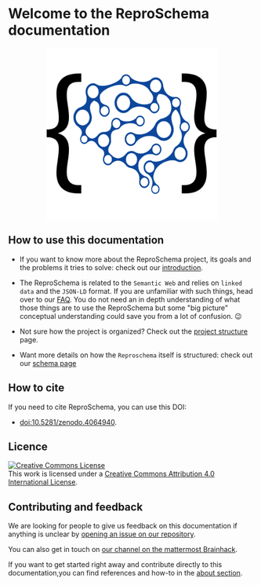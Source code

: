 # Welcome to the ReproSchema documentation

<img
src="./img/reproschema_logo.png"
alt="reposchema_logo"
style="width: 350px; height: auto; display: block; margin-left: auto;  margin-right: auto;"/>

## How to use this documentation

- If you want to know more about the ReproSchema project, its goals and the problems
it tries to solve: check out our [introduction](./01_introduction.md).

- The ReproSchema is related to the `Semantic Web` and relies on `linked data`
and the `JSON-LD` format. If you are unfamiliar with such things, head over to
our [FAQ](./98_FAQ.md). You do not need an in depth understanding of what those
things are to use the ReproSchema but some "big picture" conceptual understanding
could save you from a lot of confusion. 😉

- Not sure how the project is organized? Check out the [project structure](./20_project_structure)
page.

- Want more details on how the `Reproschema` itself is structured: check out our [schema page](./30_schema)

<!-- - If you want to use the schema to create your own questionnaire: check out our

- Looking for ways to contribute to the project: check out our -->

## How to cite

If you need to cite ReproSchema, you can use this DOI:

- [doi:10.5281/zenodo.4064940](https://doi.org/10.5281/zenodo.4064940).

## Licence

<a rel="license" href="http://creativecommons.org/licenses/by/4.0/"><img alt="Creative Commons License" style="border-width:0" src="https://i.creativecommons.org/l/by/4.0/88x31.png" /></a><br />This work is licensed under a <a rel="license" href="http://creativecommons.org/licenses/by/4.0/">Creative Commons Attribution 4.0 International License</a>.

## Contributing and feedback

We are looking for people to give us feedback on this documentation if anything
is unclear by [opening an issue on our repository](https://github.com/ReproNim/reproschema/issues).

You can also get in touch on [our channel on the mattermost Brainhack](https://mattermost.brainhack.org/brainhack/channels/repronim-reproschema).

If you want to get started right away and contribute directly to this
documentation,you can find references and how-to in the [about section](./100_about_this_doc.md).
